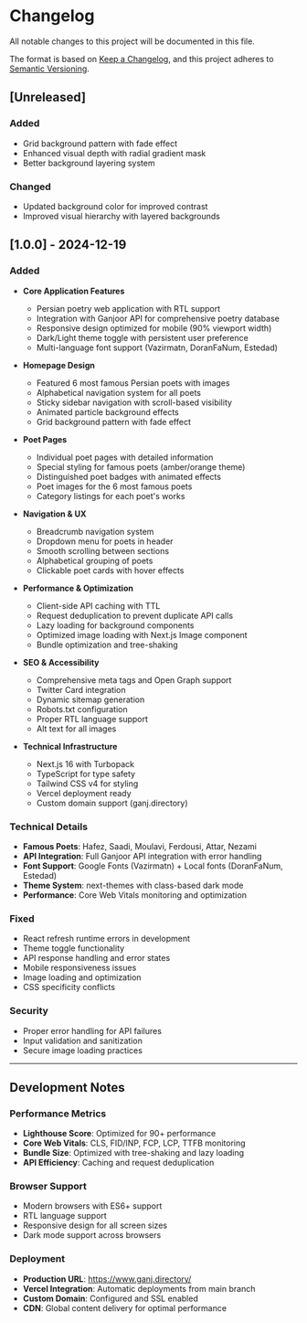 # Changelog

All notable changes to this project will be documented in this file.

The format is based on [Keep a Changelog](https://keepachangelog.com/en/1.0.0/),
and this project adheres to [Semantic Versioning](https://semver.org/spec/v2.0.0.html).

## [Unreleased]

### Added
- Grid background pattern with fade effect
- Enhanced visual depth with radial gradient mask
- Better background layering system

### Changed
- Updated background color for improved contrast
- Improved visual hierarchy with layered backgrounds

## [1.0.0] - 2024-12-19

### Added
- **Core Application Features**
  - Persian poetry web application with RTL support
  - Integration with Ganjoor API for comprehensive poetry database
  - Responsive design optimized for mobile (90% viewport width)
  - Dark/Light theme toggle with persistent user preference
  - Multi-language font support (Vazirmatn, DoranFaNum, Estedad)

- **Homepage Design**
  - Featured 6 most famous Persian poets with images
  - Alphabetical navigation system for all poets
  - Sticky sidebar navigation with scroll-based visibility
  - Animated particle background effects
  - Grid background pattern with fade effect

- **Poet Pages**
  - Individual poet pages with detailed information
  - Special styling for famous poets (amber/orange theme)
  - Distinguished poet badges with animated effects
  - Poet images for the 6 most famous poets
  - Category listings for each poet's works

- **Navigation & UX**
  - Breadcrumb navigation system
  - Dropdown menu for poets in header
  - Smooth scrolling between sections
  - Alphabetical grouping of poets
  - Clickable poet cards with hover effects

- **Performance & Optimization**
  - Client-side API caching with TTL
  - Request deduplication to prevent duplicate API calls
  - Lazy loading for background components
  - Optimized image loading with Next.js Image component
  - Bundle optimization and tree-shaking

- **SEO & Accessibility**
  - Comprehensive meta tags and Open Graph support
  - Twitter Card integration
  - Dynamic sitemap generation
  - Robots.txt configuration
  - Proper RTL language support
  - Alt text for all images

- **Technical Infrastructure**
  - Next.js 16 with Turbopack
  - TypeScript for type safety
  - Tailwind CSS v4 for styling
  - Vercel deployment ready
  - Custom domain support (ganj.directory)

### Technical Details
- **Famous Poets**: Hafez, Saadi, Moulavi, Ferdousi, Attar, Nezami
- **API Integration**: Full Ganjoor API integration with error handling
- **Font Support**: Google Fonts (Vazirmatn) + Local fonts (DoranFaNum, Estedad)
- **Theme System**: next-themes with class-based dark mode
- **Performance**: Core Web Vitals monitoring and optimization

### Fixed
- React refresh runtime errors in development
- Theme toggle functionality
- API response handling and error states
- Mobile responsiveness issues
- Image loading and optimization
- CSS specificity conflicts

### Security
- Proper error handling for API failures
- Input validation and sanitization
- Secure image loading practices

---

## Development Notes

### Performance Metrics
- **Lighthouse Score**: Optimized for 90+ performance
- **Core Web Vitals**: CLS, FID/INP, FCP, LCP, TTFB monitoring
- **Bundle Size**: Optimized with tree-shaking and lazy loading
- **API Efficiency**: Caching and request deduplication

### Browser Support
- Modern browsers with ES6+ support
- RTL language support
- Responsive design for all screen sizes
- Dark mode support across browsers

### Deployment
- **Production URL**: https://www.ganj.directory/
- **Vercel Integration**: Automatic deployments from main branch
- **Custom Domain**: Configured and SSL enabled
- **CDN**: Global content delivery for optimal performance

